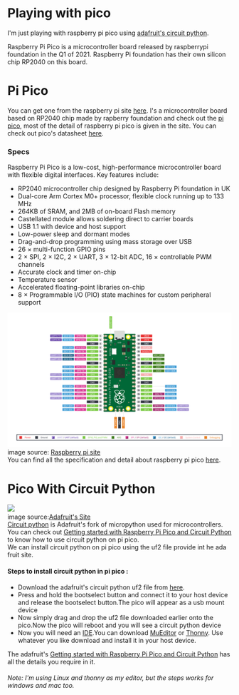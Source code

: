 # Playing with pico
I'm just playing with raspberry pi pico using <a href="https://circuitpython.org/" target="_blank">adafruit's circuit python</a>.

Raspberry Pi Pico is a microcontroller board released by raspberrypi foundation in the Q1 of 2021.
Raspberry Pi foundation has their own silicon chip RP2040 on this board.

# Pi Pico
You can get one from the raspberry pi site <a href="https://www.raspberrypi.org/products/raspberry-pi-pico/" target="_blank">here</a>.
I's a microcontroller board based on RP2040 chip made by rapberry foundation and check out the <a href="https://www.raspberrypi.org/documentation/rp2040/getting-started/" target="_blank">pi pico</a>, most of the detail of raspberry pi pico is given in the site.
You can check out pico's datasheet <a href="https://datasheets.raspberrypi.org/pico/pico-datasheet.pdf" target="_blank">here</a>.

<h3>Specs</h3>

Raspberry Pi Pico is a low-cost, high-performance microcontroller board with flexible digital interfaces. Key features include:
<ul>
  <li>RP2040 microcontroller chip designed by Raspberry Pi foundation in UK</li>
  <li>Dual-core Arm Cortex M0+ processor, flexible clock running up to 133 MHz</li>
  <li>264KB of SRAM, and 2MB of on-board Flash memory</li>
  <li>Castellated module allows soldering direct to carrier boards</li>
  <li>USB 1.1 with device and host support</li>
  <li>Low-power sleep and dormant modes</li>
  <li>Drag-and-drop programming using mass storage over USB</li>
  <li>26 × multi-function GPIO pins</li>
  <li>2 × SPI, 2 × I2C, 2 × UART, 3 × 12-bit ADC, 16 × controllable PWM channels</li>
  <li>Accurate clock and timer on-chip</li>
  <li>Temperature sensor</li>
  <li>Accelerated floating-point libraries on-chip</li>
  <li>8 × Programmable I/O (PIO) state machines for custom peripheral support</li>
</ul>
<img src="https://github.com/slothtae/playing_with_pico/blob/main/image/pico.svg" target="_blank">
image source: <a href="https://www.raspberrypi.org/documentation/rp2040/getting-started/#board-specifications" target="_blank">Raspberry pi site</a>
</br>You can find all the specification and detail about raspberry pi pico <a href="https://www.raspberrypi.org/documentation/rp2040/getting-started/#board-specifications" target="_blank">here</a>.

# Pico With Circuit Python
<img src="https://cdn-learn.adafruit.com/guides/cropped_images/000/001/954/medium640/Blinka_Computing_Grey.png?1520546961" target="_blank">
</br>image source:<a href="https://learn.adafruit.com/" target="_blank">Adafruit's Site</a></br>
<a href="https://circuitpython.org/" target="_blank">Circuit python</a> is Adafruit's fork of micropython used for microcontrollers.
</br>You can check out <a href="https://cdn-learn.adafruit.com/downloads/pdf/getting-started-with-raspberry-pi-pico-circuitpython.pdf?timestamp=1620201933" target="_blank">Getting started with Raspberry Pi Pico and Circuit Python</a> to know how to use circuit python on pi pico.</br>
We can install circuit python on pi pico using the uf2 file provide int he ada fruit site.
<h4>Steps to install circuit python in pi pico :</h4>
<ul> 
  <li>Download the adafruit's circuit python uf2 file from <a href="https://circuitpython.org/board/raspberry_pi_pico/" target="_blank">here</a>.</li> 
  <li>Press and hold the bootselect button and connect it to your host device and release the bootselect button.The pico will appear as a usb mount device</li> 
  <li>Now simply drag and drop the uf2 file downloaded earlier onto the pico.Now the pico will reboot and you will see a circuit python device</li>
  <li>Now you will need an <a href="https://en.wikipedia.org/wiki/Integrated_development_environment#:~:text=An%20integrated%20development%20environment%20(IDE,automation%20tools%20and%20a%20debugger." target="_blank">IDE</a>.You can download <a href="https://codewith.mu/" target="_blank">MuEditor</a> or <a href="https://thonny.org/" target="_blank">Thonny</a>. Use whatever you like download and install it in your host device.</li>
</ul>
The adafruit's <a href="https://cdn-learn.adafruit.com/downloads/pdf/getting-started-with-raspberry-pi-pico-circuitpython.pdf?timestamp=1620201933" target="_blank">Getting started with Raspberry Pi Pico and Circuit Python</a> has all the details you require in it.</br>
<h6>Note: I'm using Linux and thonny as my editor, but the steps works for windows and mac too.</h6>
